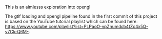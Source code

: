 This is an aimlesss exploration into opengl

The gtlf loading and opengl pipeline found in the first commit of this project is based on the YouTube tutorial playlist which can be found here: https://www.youtube.com/playlist?list=PLPaoO-vpZnumdcb4tZc4x5Q-v7CkrQ6M-.

